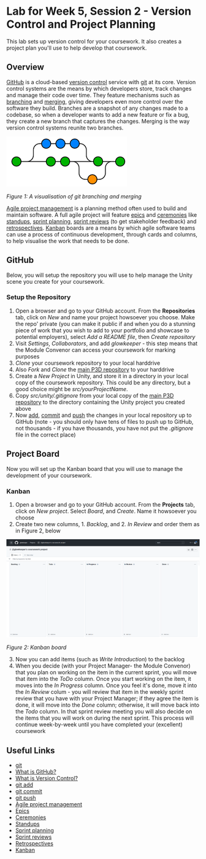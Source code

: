 # Lab for Week 5, Session 2 - Version Control and Project Planning

This lab sets up version control for your coursework. It also creates a project plan you'll use to help develop that coursework.

## Overview

[GitHub](https://github.com/)  is a cloud-based [version control](https://www.atlassian.com/git/tutorials/what-is-version-control) service with [git](https://git-scm.com/) at its core. Version control systems are the means by which developers store, track changes and manage their code over time. They feature mechanisms such as [branching](https://www.atlassian.com/git/tutorials/using-branches) and [merging](https://www.atlassian.com/git/tutorials/using-branches/git-merge), giving developers even more control over the software they build. Branches are a snapshot of any changes made to a codebase, so when a developer wants to add a new feature or fix a bug, they create a new branch that captures the changes. Merging is the way version control systems reunite two branches.

![git branches](./images/gitBranchingandMerging.png)

_Figure 1: A visualisation of git branching and merging_

[Agile project management](https://www.atlassian.com/agile/project-management) is a planning method often used to build and maintain software. A full agile project will feature [epics](https://www.atlassian.com/agile/project-management/epics) and [ceremonies](https://www.atlassian.com/agile/scrum/ceremonies) like [standups](https://www.atlassian.com/agile/scrum/standups), [sprint planning](https://www.atlassian.com/agile/scrum/sprint-planning), [sprint reviews](https://www.atlassian.com/agile/scrum/sprint-reviews) (to get stakeholder feedback) and [retrospectives](https://www.atlassian.com/agile/scrum/retrospectives). [Kanban](https://www.atlassian.com/agile/kanban) boards are a means by which agile software teams can use a process of continuous development, through cards and columns, to help visualise the work that needs to be done.

## GitHub

Below, you will setup the repository you will use to help manage the Unity scene you create for your coursework.

### Setup the Repository

1. Open a browser and go to your GitHub account. From the **Repositories** tab, click on _New_ and name your project howsoever you choose. Make the repo' private (you can make it public if and when you do a stunning piece of work that you wish to add to your portfolio and showcase to potential employers), select _Add a README file_, then _Create repository_
2. Visit _Settings_, _Collaborators_, and add _glowkeeper_ - this step means that the Module Convenor can access your coursework for marking purposes
3. _Clone_ your coursework repository to your local harddrive
4. Also _Fork_ and _Clone_ the [main P3D repository](https://github.com/glowkeeper/Programmingfor3D) to your harddrive
5. Create a _New Project_ in Unity, and store it in a directory in your local copy of the coursework repository. This could be any directory, but a good choice might be _src/yourProjectName_.
6. Copy _src/unity/.gitignore_ from your local copy of the [main P3D repository](https://github.com/glowkeeper/Programmingfor3D) to the directory containing the Unity project you created above
7. Now [add](https://github.com/git-guides/git-add), [commit](https://github.com/git-guides/git-commit) and [push](https://github.com/git-guides/git-push) the changes in your local repository up to GitHub (note - you should only have tens of files to push up to GitHub, not thousands - if you have thousands, you have not put the _.gitignore_ file in the correct place)

## Project Board

Now you will set up the Kanban board that you will use to manage the development of your coursework.

### Kanban

1. Open a browser and go to your GitHub account. From the **Projects** tab, click on _New project_. Select _Board_, and _Create_. Name it howsoever you choose
2. Create two new columns, 1. _Backlog_, and 2. _In Review_ and order them as in Figure 2, below

![Kanban board](./images/kanbanBoard.png)

_Figure 2: Kanban board_

3. Now you can add items (such as _Write Introduction_) to the backlog
4. When you decide (with your Project Manager- the Module Convenor) that you plan on working on the item in the current sprint, you will move that item into the _ToDo_ column. Once you start working on the item, it moves into the _In Progress_ column. Once you feel it's done, move it into the _In Review_ colum - you will review that item in the weekly sprint review that you have with your Project Manager; if they agree the item is done, it will move into the _Done_ column; otherwise, it will move back into the _Todo_ column. In that sprint review meeting you will also decide on the items that you will work on during the next sprint. This process will continue week-by-week until you have completed your (excellent) coursework

## Useful Links

- [git](https://git-scm.com/)
- [What is GitHub?](https://kinsta.com/knowledgebase/what-is-github/)
- [What is Version Control?](https://www.atlassian.com/git/tutorials/what-is-version-control)
- [git add](https://github.com/git-guides/git-add)
- [git commit](https://github.com/git-guides/git-commit)
- [git push](https://github.com/git-guides/git-push)
- [Agile project management](https://www.atlassian.com/agile/project-management)
- [Epics](https://www.atlassian.com/agile/project-management/epics)
- [Ceremonies](https://www.atlassian.com/agile/scrum/ceremonies)
- [Standups](https://www.atlassian.com/agile/scrum/standups)
- [Sprint planning](https://www.atlassian.com/agile/scrum/sprint-planning)
- [Sprint reviews](https://www.atlassian.com/agile/scrum/sprint-reviews)
- [Retrospectives](https://www.atlassian.com/agile/scrum/retrospectives)
- [Kanban](https://www.atlassian.com/agile/kanban)

